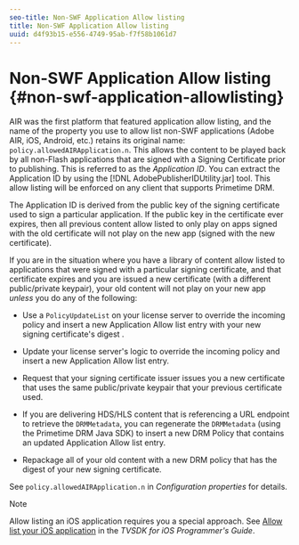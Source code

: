 ```yaml
---
seo-title: Non-SWF Application Allow listing
title: Non-SWF Application Allow listing
uuid: d4f93b15-e556-4749-95ab-f7f58b1061d7
---
```


# Non-SWF Application Allow listing {#non-swf-application-allowlisting}

AIR was the first platform that featured application allow listing, and the name of the property you use to allow list non-SWF applications (Adobe AIR, iOS, Android, etc.) retains its original name: `policy.allowedAIRApplication.n`. This allows the content to be played back by all non-Flash applications that are signed with a Signing Certificate prior to publishing. This is referred to as the *Application ID*. You can extract the Application ID by using the [!DNL AdobePublisherIDUtility.jar] tool. This allow listing will be enforced on any client that supports Primetime DRM.

The Application ID is derived from the public key of the signing certificate used to sign a particular application. If the public key in the certificate ever expires, then all previous content allow listed to only play on apps signed with the old certificate will not play on the new app (signed with the new certificate).

If you are in the situation where you have a library of content allow listed to applications that were signed with a particular signing certificate, and that certificate expires and you are issued a new certificate (with a different public/private keypair), your old content will not play on your new app *unless* you do any of the following:

* Use a `PolicyUpdateList` on your license server to override the incoming policy and insert a new Application Allow list entry with your new signing certificate's digest . 
* Update your license server's logic to override the incoming policy and insert a new Application Allow list entry. 
* Request that your signing certificate issuer issues you a new certificate that uses the same public/private keypair that your previous certificate used. 
* If you are delivering HDS/HLS content that is referencing a URL endpoint to retrieve the `DRMMetadata`, you can regenerate the `DRMMetadata` (using the Primetime DRM Java SDK) to insert a new DRM Policy that contains an updated Application Allow list entry. 

* Repackage all of your old content with a new DRM policy that has the digest of your new signing certificate.

See `policy.allowedAIRApplication.n` in *Configuration properties* for details.

>[!NOTE]
>
>Allow listing an iOS application requires you a special approach. See [Allow list your iOS application](../../../../../programming/tvsdk-3x-ios-prog/ios-3x-drm-content-security/ios-3x-allowlist-your-ios-application.md) in the *TVSDK for iOS Programmer's Guide*.
